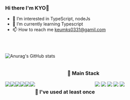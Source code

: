 ### Hi there I'm KYO👋
- 👀 I’m interested in TypeScript, nodeJs
- 🌱 I’m currently learning Typescript
- 📫 How to reach me keumks0331@gamil.com
<br>
<br>

<div align="center" style="display:flex">
    
![Anurag's GitHub stats](https://github-readme-stats.vercel.app/api?username=player31-kks&show_icons=true&count_private=true&theme=nightowl&hide=prs,issues)

</div>


<h3 align=center>🎇 Main Stack</h3>
<div align=center style="display:flex">
    <img src="https://img.shields.io/badge/TypeScript-3178C6?style=flat-square&logo=TypeScript&logoColor=white"/>
    <img src="https://img.shields.io/badge/JavaScript-F7DF1E?style=flat-square&logo=JavaScript&logoColor=white"/>
    <img src="https://img.shields.io/badge/Node.js-339933?style=flat-square&logo=Node.js&logoColor=white"/>
    <img src="https://img.shields.io/badge/MongoDB-47A248?style=flat-square&logo=MongoDB&logoColor=white"/>
    <img src="https://img.shields.io/badge/Git-F05032?style=flat-square&logo=Git&logoColor=white"/>
    <img src="https://img.shields.io/badge/Python-3776AB?style=flat-square&logo=Python&logoColor=white"/>
    <h3>  🙋 I've used at least once  </h3>
    <img src="https://img.shields.io/badge/Flask-000000?style=flat-square&logo=Flask&logoColor=white"/></a>&nbsp
    <img src="https://img.shields.io/badge/Java-007396?style=flat-square&logo=Java&logoColor=white"/></a>&nbsp 
    <img src="https://img.shields.io/badge/SpringBoot-6DB33F?style=flat-square&logo=Spring&logoColor=white"/></a>&nbsp
    <img src="https://img.shields.io/badge/Mysql-E6B91E?style=flat-square&logo=MySql&logoColor=white"/></a>&nbsp 
    <img src="https://img.shields.io/badge/aws-333664?style=flat-square&logo=amazon-aws&logoColor=white"/></a>&nbsp 
</div>



